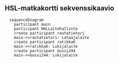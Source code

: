 ## HSL-matkakortti sekvenssikaavio

```mermaid
  sequenceDiagram
    participant main
    participant HKLLaitehallinto
    create participant rautatietori
    main->>rautatietori: Lataajalaite
    create participant ratikka6
    main->>ratikka6: Lukijalaite
    create participant bussi244
    main->>bussi244: Lukijalaite 
```
